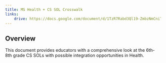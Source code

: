 ```yaml
---
title: MS Health + CS SOL Crosswalk
links:
    drive: https://docs.google.com/document/d/1TzR7Rabd3Ql19-ZmbzNmCniTL40YXKV7YitIqnX6Ar0/edit?usp=drive_link
---
```


## Overview
This document provides educators with a comprehensive look at the 6th- 8th grade CS SOLs with possible integration opportunities in Health.
